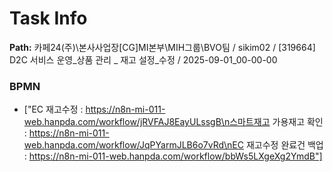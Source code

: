 # Task Info

**Path:** 카페24(주)\본사사업장\[CG]MI본부\MIH그룹\BVO팀 / sikim02 / [319664] D2C 서비스 운영_상품 관리 _ 재고 설정_수정 / 2025-09-01_00-00-00

### BPMN
- ["EC 재고수정 : https://n8n-mi-011-web.hanpda.com/workflow/jRVFAJ8EayULssgB\n스마트재고 가용재고 확인 : https://n8n-mi-011-web.hanpda.com/workflow/JqPYarmJLB6o7vRd\nEC 재고수정 완료건 백업 : https://n8n-mi-011-web.hanpda.com/workflow/bbWs5LXgeXg2YmdB"]

